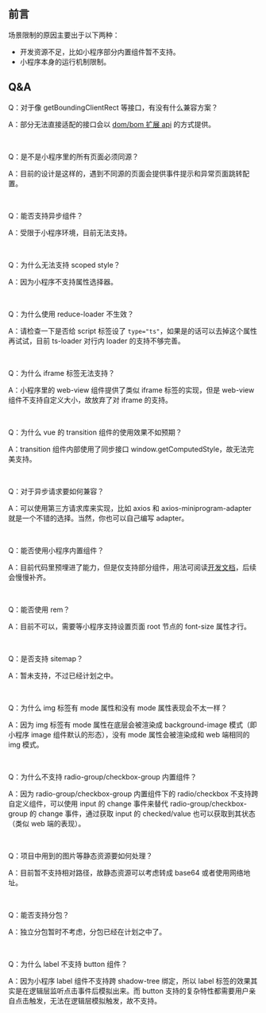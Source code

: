 ## 前言

场景限制的原因主要出于以下两种：

* 开发资源不足，比如小程序部分内置组件暂不支持。
* 小程序本身的运行机制限制。

## Q&A

Q：对于像 getBoundingClientRect 等接口，有没有什么兼容方案？

A：部分无法直接适配的接口会以 [dom/bom 扩展 api](./domextend.md) 的方式提供。

<br>

Q：是不是小程序里的所有页面必须同源？

A：目前的设计是这样的，遇到不同源的页面会提供事件提示和异常页面跳转配置。

<br>

Q：能否支持异步组件？

A：受限于小程序环境，目前无法支持。

<br>

Q：为什么无法支持 scoped style？

A：因为小程序不支持属性选择器。

<br>

Q：为什么使用 reduce-loader 不生效？

A：请检查一下是否给 script 标签设了 `type="ts"`，如果是的话可以去掉这个属性再试试，目前 ts-loader 对行内 loader 的支持不够完善。

<br>

Q：为什么 iframe 标签无法支持？

A：小程序里的 web-view 组件提供了类似 iframe 标签的实现，但是 web-view 组件不支持自定义大小，故放弃了对 iframe 的支持。

<br>

Q：为什么 vue 的 transition 组件的使用效果不如预期？

A：transition 组件内部使用了同步接口 window.getComputedStyle，故无法完美支持。

<br>

Q：对于异步请求要如何兼容？

A：可以使用第三方请求库来实现，比如 axios 和 axios-miniprogram-adapter 就是一个不错的选择。当然，你也可以自己编写 adapter。

<br>

Q：能否使用小程序内置组件？

A：目前代码里预埋进了能力，但是仅支持部分组件，用法可阅读[开发文档](./quickstart.md#使用小程序内置组件)，后续会慢慢补齐。

<br>

Q：能否使用 rem？

A：目前不可以，需要等小程序支持设置页面 root 节点的 font-size 属性才行。

<br>

Q：是否支持 sitemap？

A：暂未支持，不过已经计划之中。

<br>

Q：为什么 img 标签有 mode 属性和没有 mode 属性表现会不太一样？

A：因为 img 标签有 mode 属性在底层会被渲染成 background-image 模式（即小程序 image 组件默认的形态），没有 mode 属性会被渲染成和 web 端相同的 img 模式。

<br>

Q：为什么不支持 radio-group/checkbox-group 内置组件？

A：因为 radio-group/checkbox-group 内置组件下的 radio/checkbox 不支持跨自定义组件，可以使用 input 的 change 事件来替代 radio-group/checkbox-group 的 change 事件，通过获取 input 的 checked/value 也可以获取到其状态（类似 web 端的表现）。

<br>

Q：项目中用到的图片等静态资源要如何处理？

A：目前暂不支持相对路径，故静态资源可以考虑转成 base64 或者使用网络地址。

<br>

Q：能否支持分包？

A：独立分包暂时不考虑，分包已经在计划之中了。

<br>

Q：为什么 label 不支持 button 组件？

A：因为小程序 label 组件不支持跨 shadow-tree 绑定，所以 label 标签的效果其实是在逻辑层监听点击事件后模拟出来。而 button 支持的复杂特性都需要用户亲自点击触发，无法在逻辑层模拟触发，故不支持。
